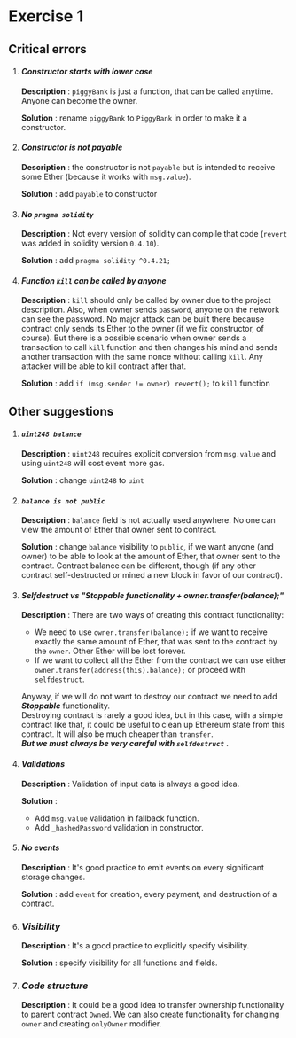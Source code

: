 # Exercise 1

## Critical errors

1.  #### ___Constructor starts with lower case___ 
    **Description** : `piggyBank` is just a function, that can be called anytime. Anyone can become the owner. 

    **Solution** : rename `piggyBank` to `PiggyBank` in order to make it a constructor.

1. #### ___Constructor is not payable___ 
    **Description** : the constructor is not `payable` but is intended to receive some Ether (because it works with `msg.value`).

    **Solution** : add `payable` to constructor


1. #### ___No `pragma solidity`___ 
    **Description** : Not every version of solidity can compile that code (`revert` was added in solidity version `0.4.10`). 

    **Solution** : add `pragma solidity ^0.4.21;`

1. #### ___Function `kill` can be called by anyone___ 
    **Description** : `kill` should only be called by owner due to the project description. Also, when owner sends `password`, anyone on the network can see the password. No major attack can be built there because contract only sends its Ether to the owner (if we fix constructor, of course). But there is a possible scenario when owner sends a transaction to call `kill` function and then changes his mind and sends another transaction with the same nonce without calling `kill`. Any attacker will be able to kill contract after that.  

    **Solution** : add `if (msg.sender != owner) revert();` to `kill` function

## Other suggestions

1. #### ___`uint248 balance`___ 
    **Description** : `uint248` requires explicit conversion from `msg.value` and using `uint248` will cost event more gas.  

    **Solution** : change `uint248` to `uint`

1. #### ___`balance is not public`___ 
    **Description** : `balance` field is not actually used anywhere. No one can view the amount of Ether that owner sent to contract.  

    **Solution** : change `balance` visibility to `public`, if we want anyone (and owner) to be able to look at the amount of Ether, that owner sent to the contract. Contract balance can be different, though (if any other contract self-destructed or mined a new block in favor of our contract).

1. #### ___Selfdestruct vs "Stoppable functionality + owner.transfer(balance);"___ 
    **Description** : There are two ways of creating this contract functionality:
    * We need to use `owner.transfer(balance);` if we want to receive exactly the same amount of Ether, that was sent to the contract by the `owner`. Other Ether will be lost forever.
    * If we want to collect all the Ether from the contract we can use either `owner.transfer(address(this).balance);` or proceed with `selfdestruct`.
    
    Anyway, if we will do not want to destroy our contract we need to add ___Stoppable___ functionality.\
    Destroying contract is rarely a good idea, but in this case, with a simple contract like that, it could be useful to clean up Ethereum state from this contract. It will also be much cheaper than `transfer`. \
     ***But we must always be very careful with `selfdestruct`*** .

1. #### ___Validations___ 
    **Description** : Validation of input data is always a good idea. 

    **Solution** :  
    * Add `msg.value` validation in fallback function.
    * Add `_hashedPassword` validation in constructor.

1. #### ___No events___ 
    **Description** : It's good practice to emit events on every significant storage changes.

    **Solution** :  add `event` for creation, every payment, and destruction of a contract.

1. ### ___Visibility___
    **Description** : It's a good practice to explicitly specify visibility. 

    **Solution** : specify visibility for all functions and fields.


1. ### ___Code structure___
    **Description** : It could be a good idea to transfer ownership functionality to parent contract `Owned`. We can also create functionality for changing `owner` and creating `onlyOwner` modifier. 

